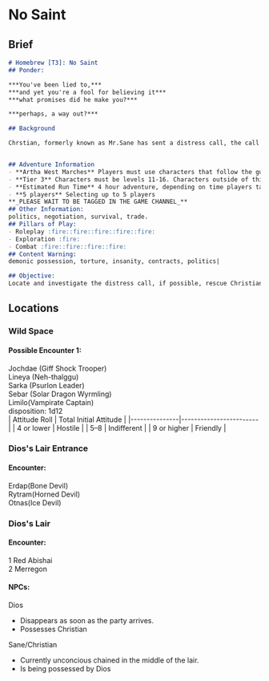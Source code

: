 # No Saint
## Brief
```md
# Homebrew [T3]: No Saint
## Ponder:

***You've been lied to,***
***and yet you're a fool for believing it***
***what promises did he make you?***

***perhaps, a way out?***

## Background

Chrstian, formerly known as Mr.Sane has sent a distress call, the call is strange, when magically tracked it shows up in wild space. But how could this be? distress calls from the shadow of dawn can only be sent from within Artha. Could it be a trap? an illusion? or does the cuplrit want to be found?


## Adventure Information
- **Artha West Marches** Players must use characters that follow the guidelines provided in (Artha West Marches)[https://docs.google.com/document/d/1FhSjHEtIyDgpXjFlwFWdW4aRxHcAAQiNlHOmKjR3tUE/edit?usp=sharing]
- **Tier 3** Characters must be levels 11-16. Characters outside of this level range cannot participate in this adventure.
- **Estimated Run Time** 4 hour adventure, depending on time players take to make decisions.
- **5 players** Selecting up to 5 players
**_PLEASE WAIT TO BE TAGGED IN THE GAME CHANNEL_**
## Other Information:
politics, negotiation, survival, trade.
## Pillars of Play:
- Roleplay :fire::fire::fire::fire::fire:
- Exploration :fire:
- Combat :fire::fire::fire::fire:
## Content Warning:
demonic possession, torture, insanity, contracts, politics|

## Objective:
Locate and investigate the distress call, if possible, rescue Christian, dead or alive.
```

## Locations
### Wild Space
#### Possible Encounter 1:
Jochdae (Giff Shock Trooper) <br>
Lineya (Neh-thalggu) <br>
Sarka (Psurlon Leader) <br>
Sebar (Solar Dragon Wyrmling) <br>
Limilo(Vampirate Captain) <br>
disposition: 1d12 <br>
| Attitude Roll | Total	Initial Attitude |
|---------------|------------------------|
| 4 or lower |	Hostile |
| 5–8 |	Indifferent |
| 9 or higher |	Friendly |

### Dios's Lair Entrance
#### Encounter:
Erdap(Bone Devil) <br>
Rytram(Horned Devil) <br>
Otnas(Ice Devil) <br>

### Dios's Lair
#### Encounter:
1 Red Abishai <br>
2 Merregon <br>

#### NPCs:
Dios
- Disappears as soon as the party arrives.
- Possesses Christian

Sane/Christian
- Currently unconcious chained in the middle of the lair.
- Is being possessed by Dios
